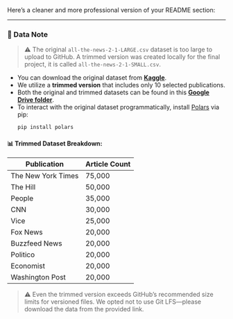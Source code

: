 Here’s a cleaner and more professional version of your README section:

---

### 📁 Data Note

> ⚠️ The original `all-the-news-2-1-LARGE.csv` dataset is too large to upload to GitHub. A trimmed version was created locally for the final project, it is called `all-the-news-2-1-SMALL.csv`.

- You can download the original dataset from **[Kaggle](https://www.kaggle.com/datasets/davidmckinley/all-the-news-dataset)**.
- We utilize a **trimmed version** that includes only 10 selected publications.
- Both the original and trimmed datasets can be found in this **[Google Drive folder](https://drive.google.com/drive/folders/1hmPKKKQJKblbLGdHaWYjNFsaeSLIzTIc?usp=sharing)**.
- To interact with the original dataset programmatically, install [Polars](https://pola-rs.github.io/polars/) via pip:
  ```bash
  pip install polars
  ```

#### 📊 Trimmed Dataset Breakdown:
| Publication         | Article Count |
|---------------------|---------------|
| The New York Times  | 75,000        |
| The Hill            | 50,000        |
| People              | 35,000        |
| CNN                 | 30,000        |
| Vice                | 25,000        |
| Fox News            | 20,000        |
| Buzzfeed News       | 20,000        |
| Politico            | 20,000        |
| Economist           | 20,000        |
| Washington Post     | 20,000        |

> ⚠️ Even the trimmed version exceeds GitHub’s recommended size limits for versioned files. We opted not to use Git LFS—please download the data from the provided link.